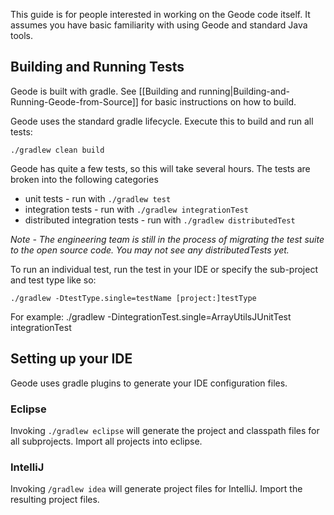 This guide is for people interested in working on the Geode code itself. It assumes you have basic familiarity with using Geode and standard Java tools.

## Building and Running Tests

Geode is built with gradle. See [[Building and running|Building-and-Running-Geode-from-Source]] for basic instructions on how to build.

Geode uses the standard gradle lifecycle. Execute this to build and run all tests:

    ./gradlew clean build

Geode has quite a few tests, so this will take several hours.  The tests are broken into the following categories

* unit tests - run with `./gradlew test`
* integration tests - run with `./gradlew integrationTest`
* distributed integration tests  - run with `./gradlew distributedTest`

_Note - The engineering team is still in the process of migrating the test suite to the open source code. You may not see any distributedTests yet._

To run an individual test, run the test in your IDE or specify the sub-project and test type like so:

    ./gradlew -DtestType.single=testName [project:]testType

For example:
    ./gradlew -DintegrationTest.single=ArrayUtilsJUnitTest integrationTest

## Setting up your IDE
Geode uses gradle plugins to generate your IDE configuration files.

### Eclipse

Invoking `./gradlew eclipse` will generate the project and classpath files for all subprojects.  Import all projects into eclipse.

### IntelliJ

Invoking `/gradlew idea` will generate project files for IntelliJ.  Import the resulting project files.
